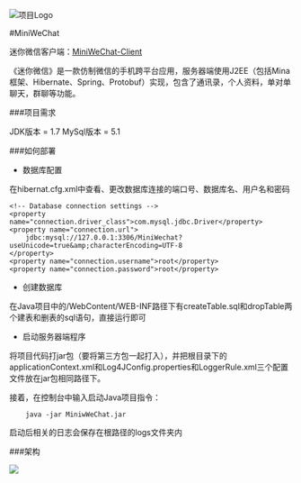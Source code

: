 ![项目Logo](http://images.cnblogs.com/cnblogs_com/xiaozefeng/686123/o_Logo.png)


#MiniWeChat

迷你微信客户端：[MiniWeChat-Client](https://github.com/MrNerverDie/MiniWeChat-Client)

《迷你微信》是一款仿制微信的手机跨平台应用，服务器端使用J2EE（包括Mina框架、Hibernate、Spring、Protobuf）实现，包含了通讯录，个人资料，单对单聊天，群聊等功能。

###项目需求

JDK版本 = 1.7 MySql版本 = 5.1 

###如何部署

- 数据库配置

在hibernat.cfg.xml中查看、更改数据库连接的端口号、数据库名、用户名和密码
```
<!-- Database connection settings -->
<property name="connection.driver_class">com.mysql.jdbc.Driver</property>
<property name="connection.url">
	jdbc:mysql://127.0.0.1:3306/MiniWechat?useUnicode=true&amp;characterEncoding=UTF-8
</property>
<property name="connection.username">root</property>
<property name="connection.password">root</property>
```
- 创建数据库

在Java项目中的/WebContent/WEB-INF路径下有createTable.sql和dropTable两个建表和删表的sql语句，直接运行即可

- 启动服务器端程序

将项目代码打jar包（要将第三方包一起打入），并把根目录下的applicationContext.xml和Log4JConfig.properties和LoggerRule.xml三个配置文件放在jar包相同路径下。

接着，在控制台中输入启动Java项目指令：

```
	java -jar MiniwWeChat.jar
```

启动后相关的日志会保存在根路径的logs文件夹内

###架构

![](http://7xiwp6.com1.z0.glb.clouddn.com/服务器主体架构.png)

[1]: https://github.com/MrNerverDie/MiniWeChat-Client
